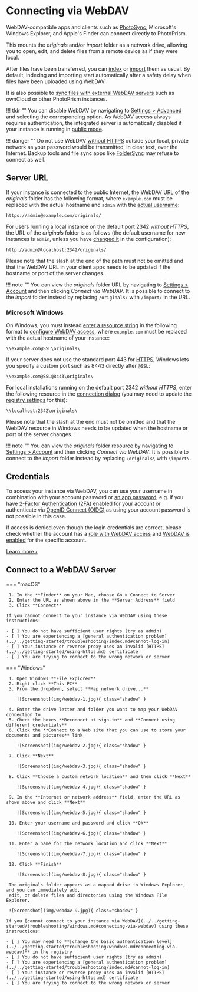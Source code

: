 # Connecting via WebDAV

WebDAV-compatible apps and clients such as [PhotoSync](mobile-devices.md), Microsoft's Windows Explorer,
and Apple's Finder can connect directly to PhotoPrism.

This mounts the *originals* and/or *import* folder as a network drive, allowing you to open, edit, and delete files from a remote device
as if they were local.

After files have been transferred, you can [index](../library/originals.md) or [import](../library/import.md) them as usual.
By default, indexing and importing start automatically after a safety delay when files have been uploaded using WebDAV.

It is also possible to [sync files with external WebDAV servers](../settings/sync.md) such as ownCloud or other PhotoPrism instances.

!!! tldr ""
    You can disable WebDAV by navigating to [Settings > Advanced](../settings/advanced.md) and selecting the corresponding option. As WebDAV access always requires authentication, the integrated server is automatically disabled if your instance is running in [public mode](../../getting-started/config-options.md#authentication).

!!! danger ""
    Do not use WebDAV [without HTTPS](../../getting-started/using-https.md) outside your local, private network as your password would be transmitted, in clear text, over the Internet. Backup tools and file sync apps like [FolderSync](https://foldersync.io/docs/faq/#https-connection-errors) may refuse to connect as well.

## Server URL

If your instance is connected to the public Internet, the WebDAV URL of the *originals* folder has the following format, where `example.com` must be replaced with the actual hostname and `admin` with the [actual username](#credentials):

```
https://admin@example.com/originals/
```

For users running a local instance on the default port 2342 *without HTTPS*, the URL of the *originals* folder is as follows (the default username for new instances is `admin`, unless you have [changed it](../../getting-started/config-options.md#authentication) in the configuration):

```
http://admin@localhost:2342/originals/
```

Please note that the slash at the end of the path must not be omitted and that the WebDAV URL in your client apps needs to be updated if the hostname or port of the server changes.

!!! note ""
    You can view the *originals* folder URL by navigating to [Settings > Account](../settings/account.md) and then clicking *Connect via WebDAV*. It is possible to connect to the *import* folder instead by replacing `/originals/` with `/import/` in the URL.

### Microsoft Windows

On Windows, you must instead [enter a resource string](#connect-to-a-webdav-server) in the following format to [configure WebDAV access](../../getting-started/troubleshooting/windows.md#connecting-via-webdav), where `example.com` must be replaced with the actual hostname of your instance:

```
\\example.com@SSL\originals\
```

If your server does not use the standard port 443 for [HTTPS](../../getting-started/using-https.md), Windows lets you specify a custom port such as 8443 directly after `@SSL`:

```
\\example.com@SSL@8443\originals\
```

For local installations running on the default port 2342 *without HTTPS*, enter the following resource in the [connection dialog](#connect-to-a-webdav-server) (you may need to update the [registry settings](../../getting-started/troubleshooting/windows.md#connecting-via-webdav) for this):

```
\\localhost:2342\originals\
```

Please note that the slash at the end must not be omitted and that the WebDAV resource in Windows needs to be updated when the hostname or port of the server changes.

!!! note ""
    You can view the *originals* folder resource by navigating to [Settings > Account](../settings/account.md) and then clicking *Connect via WebDAV*. It is possible to connect to the *import* folder instead by replacing `\originals\` with `\import\`.

## Credentials

To access your instance via WebDAV, you can use your username in combination with your account password or [an app password](../settings/account.md#apps-and-devices), e.g. if you have [2-Factor Authentication (2FA)](../users/2fa.md) enabled for your account or authenticate via [OpenID Connect (OIDC)](../../getting-started/advanced/openid-connect.md) as using your account password is not possible in this case.

If access is denied even though the login credentials are correct, please check whether the account has a [role with WebDAV access](../users/roles.md) and [WebDAV is enabled](../users/cli.md#command-options) for the specific account.

[Learn more ›](../users/index.md)

## Connect to a WebDAV Server

=== "macOS"

     1. In the **Finder** on your Mac, choose Go > Connect to Server
     2. Enter the URL as shown above in the **Server Address** field
     3. Click **Connect**

    If you cannot connect to your instance via WebDAV using these instructions:

    - [ ] You do not have sufficient user rights (try as admin)
    - [ ] You are experiencing a [general authentication problem](../../getting-started/troubleshooting/index.md#cannot-log-in)
    - [ ] Your instance or reverse proxy uses an invalid [HTTPS](../../getting-started/using-https.md) certificate
    - [ ] You are trying to connect to the wrong network or server

=== "Windows"

     1. Open Windows **File Explorer**
     2. Right click **This PC**
     3. From the dropdown, select **Map network drive...**

        ![Screenshot](img/webdav-1.jpg){ class="shadow" }

     4. Enter the drive letter and folder you want to map your WebDAV connection to
     5. Check the boxes **Reconnect at sign-in** and **Connect using different credentials**
     6. Click the **Connect to a Web site that you can use to store your documents and pictures** link
     
        ![Screenshot](img/webdav-2.jpg){ class="shadow" }
     
     7. Click **Next**
     
        ![Screenshot](img/webdav-3.jpg){ class="shadow" }
     
     8. Click **Choose a custom network location** and then click **Next**
     
        ![Screenshot](img/webdav-4.jpg){ class="shadow" }     
     
     9. In the **Internet or network address** field, enter the URL as shown above and click **Next**
        
        ![Screenshot](img/webdav-5.jpg){ class="shadow" }
     
     10. Enter your username and password and click **Ok**
     
        ![Screenshot](img/webdav-6.jpg){ class="shadow" }
     
     11. Enter a name for the network location and click **Next**
    
        ![Screenshot](img/webdav-7.jpg){ class="shadow" }
    
     12. Click **Finish**
    
        ![Screenshot](img/webdav-8.jpg){ class="shadow" }
    
     The originals folder appears as a mapped drive in Windows Explorer, and you can immediately add,
     edit, or delete files and directories using the Windows File Explorer.
    
     ![Screenshot](img/webdav-9.jpg){ class="shadow" }

    If you [cannot connect to your instance via WebDAV](../../getting-started/troubleshooting/windows.md#connecting-via-webdav) using these instructions:

    - [ ] You may need to **[change the basic authentication level](../../getting-started/troubleshooting/windows.md#connecting-via-webdav)** in the registry
    - [ ] You do not have sufficient user rights (try as admin)
    - [ ] You are experiencing a [general authentication problem](../../getting-started/troubleshooting/index.md#cannot-log-in)
    - [ ] Your instance or reverse proxy uses an invalid [HTTPS](../../getting-started/using-https.md) certificate
    - [ ] You are trying to connect to the wrong network or server
